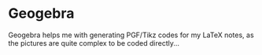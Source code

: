 Geogebra
========
Geogebra helps me with generating PGF/Tikz codes for my LaTeX notes, as the pictures are quite complex to be coded directly...
